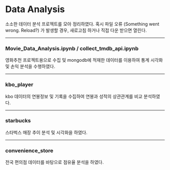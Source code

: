 # Data Analysis

소소한 데이터 분석 프로젝트를 모아 정리하였다.
혹시 파일 오류 (Something went wrong. Reload?) 가 발생할 경우, 새로고침 하거나 직접 다운 받으면 열린다.

- - -

### Movie_Data_Analysis.ipynb / collect_tmdb_api.ipynb
영화추천 프로젝트용으로 수집 및 mongodb에 적재한 데이터를 이용하여 통계 시각화 및 손익 분석을 수행하였다.

- - -

### kbo_player
kbo 데이터의 연봉정보 및 기록을 수집하여 연봉과 성적의 상관관계를 비교 분석하였다.

- - -

### starbucks
스타벅스 매장 추이 분석 및 시각화을 하였다.

- - -

### convenience_store
전국 편의점 데이터를 바탕으로 점유율 분석을 하였다.
